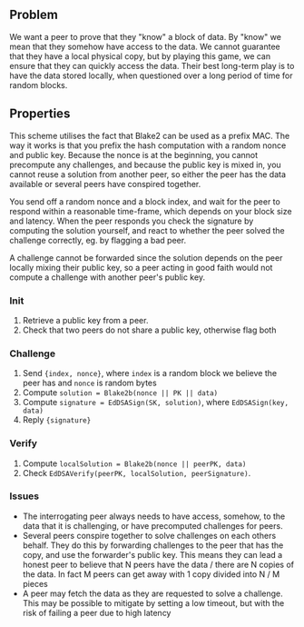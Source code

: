 ## Problem

We want a peer to prove that they "know" a block of data. By "know" we mean that
they somehow have access to the data. We cannot guarantee that they have a local
physical copy, but by playing this game, we can ensure that they can quickly
access the data. Their best long-term play is to have the data stored locally,
when questioned over a long period of time for random blocks.

## Properties

This scheme utilises the fact that Blake2 can be used as a prefix MAC. The way
it works is that you prefix the hash computation with a random nonce and public
key. Because the nonce is at the beginning, you cannot precompute any
challenges, and because the public key is mixed in, you cannot reuse a solution
from another peer, so either the peer has the data available or several peers
have conspired together.

You send off a random nonce and a block index, and wait for the peer to respond
within a reasonable time-frame, which depends on your block size and latency.
When the peer responds you check the signature by computing the solution
yourself, and react to whether the peer solved the challenge correctly, eg. by
flagging a bad peer.

A challenge cannot be forwarded since the solution depends on the peer locally
mixing their public key, so a peer acting in good faith would not compute a
challenge with another peer's public key.


### Init

1. Retrieve a public key from a peer.
2. Check that two peers do not share a public key, otherwise flag both

### Challenge

1. Send `{index, nonce}`, where `index` is a random block we believe the peer
   has and `nonce` is random bytes
2. Compute `solution = Blake2b(nonce || PK || data)`
3. Compute `signature = EdDSASign(SK, solution)`, where `EdDSASign(key, data)`
3. Reply `{signature}`

### Verify

1. Compute `localSolution = Blake2b(nonce || peerPK, data)`
2. Check `EdDSAVerify(peerPK, localSolution, peerSignature)`.

### Issues

* The interrogating peer always needs to have access, somehow, to the data
  that it is challenging, or have precomputed challenges for peers.
* Several peers conspire together to solve challenges on each others behalf.
  They do this by forwarding challenges to the peer that has the copy, and use
  the forwarder's public key. This means they can lead a honest peer to believe
  that N peers have the data / there are N copies of the data.
  In fact M peers can get away with 1 copy divided into N / M pieces
* A peer may fetch the data as they are requested to solve a challenge. This may
  be possible to mitigate by setting a low timeout, but with the risk of failing
  a peer due to high latency
